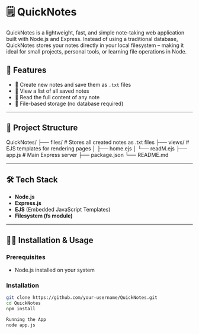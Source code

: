 # 🗒️ QuickNotes

QuickNotes is a lightweight, fast, and simple note-taking web application built with Node.js and Express. Instead of using a traditional database, QuickNotes stores your notes directly in your local filesystem – making it ideal for small projects, personal tools, or learning file operations in Node.

## 🚀 Features

- 📝 Create new notes and save them as `.txt` files
- 📂 View a list of all saved notes
- 📖 Read the full content of any note
- 💾 File-based storage (no database required)

---

## 📁 Project Structure

QuickNotes/
├── files/ # Stores all created notes as .txt files
├── views/ # EJS templates for rendering pages
│ ├── home.ejs
│ └── readM.ejs
├── app.js # Main Express server
├── package.json
└── README.md


---

## 🛠️ Tech Stack

- **Node.js**
- **Express.js**
- **EJS** (Embedded JavaScript Templates)
- **Filesystem (fs module)**

---

## 🧑‍💻 Installation & Usage

### Prerequisites

- Node.js installed on your system

### Installation

```bash
git clone https://github.com/your-username/QuickNotes.git
cd QuickNotes
npm install

Running the App
node app.js
